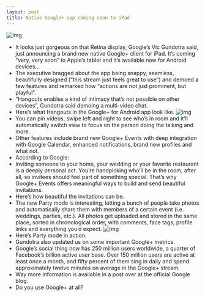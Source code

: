 ```yaml
---
layout: post
title: Native Google+ app coming soon to iPad
---
```

![img](http://media.idownloadblog.com/wp-content/uploads/2012/06/Google-IO-2012-Google-Plus-for-iPad.jpg)
* It looks just gorgeous on that Retina display, Google’s Vic Gundotra said, just announcing a brand new native Google+ client for iPad. It’s coming “very, very soon” to Apple’s tablet and it’s available now for Android devices…
* The executive bragged about the app being snappy, seamless, beautifully designed (“this stream just feels great to use”) and demoed a few features and remarked how “actions are not just prominent, but playful”.
* “Hangouts enables a kind of intimacy that’s not possible on other devices”, Gundotra said demoing a multi-video chat.
* Here’s what Hangouts in the Google+ for Android app look like.
![img](http://media.idownloadblog.com/wp-content/uploads/2012/06/Google-IO-2012-Google-Plus-for-Android.jpg)
* You can pin videos, swipe left and right to see who’s in room and it’ll automatically switch view to focus on the person doing the talking and more.
* Other features include brand new Google+ Events with deep integration with Google Calendar, enhanced notifications, brand new profiles and what not.
* According to Google:
* Inviting someone to your home, your wedding or your favorite restaurant is a deeply personal act. You’re handpicking who’ll be in the room, after all, so invitees should feel part of something special. That’s why Google+ Events offers meaningful ways to build and send beautiful invitations.
* Here’s how beautiful the invitations can be.
* The new Party mode is interesting, letting a bunch of people take photos and automatically share them with members of a certain event (i.e. weddings, parties, etc.). All photos get uploaded and stored in the same place, sorted in chronological order, with comments, face tags, profile links and everything you’d expect.
![img](http://media.idownloadblog.com/wp-content/uploads/2012/06/Google-IO-2012-Google-Plus-for-Android-events.jpg)
* Here’s Party mode in action.
* Gundotra also updated us on some important Google+ metrics.
* Google’s social thing now has 250 million users worldwide, a quarter of Facebook’s billion active user base. Over 150 million users are active at least once a month, and fifty percent of them sing in daily and spend approximately twelve minutes on average in the Google+ stream.
* Way more information is available in a post over at the official Google blog.
* Do you use Google+ at all?

